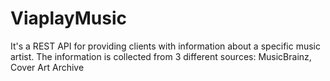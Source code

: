 # ViaplayMusic

It's a REST API for providing clients with information about a specific music artist. The information is collected from 3 different sources: ​MusicBrainz​, ​Cover Art Archive​ 
